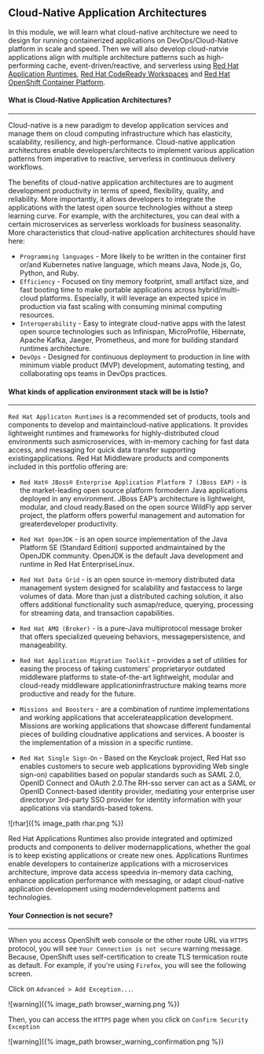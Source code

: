 ## Cloud-Native Application Architectures

In this module, we will learn what cloud-native architecture we need to design for running containerized applications on DevOps/Cloud-Native platform in scale and speed.
Then we will also develop cloud-natvie applications align with multiple architecture patterns such as high-performing cache, event-driven/reactive, and serverless using 
[Red Hat Application Runtimes](https://www.redhat.com/en/technologies/cloud-computing/openshift/application-runtimes), [Red Hat CodeReady Workspaces](https://developers.redhat.com/products/codeready-workspaces/overview) and 
[Red Hat OpenShift Container Platform](https://www.redhat.com/en/technologies/cloud-computing/openshift).


#### What is Cloud-Native Application Architectures?

---

Cloud-native is a new paradigm to develop application services and manage them on cloud computing infrastructure 
which has elasticity, scalability, resiliency, and high-performance. Cloud-native application architectures enable 
developers/architects to implement various application patterns from imperative to reactive, serverless in continuous delivery workflows.

The benefits of cloud-native application architectures are to augment development productivity in terms of speed, 
flexibility, quality, and reliability. More importantly, it allows developers to integrate the applications with the 
latest open source technologies without a steep learning curve. For example, with the architectures, you can deal with a certain 
microservices as serverless workloads for business seasonality. More characteristics that cloud-native application architectures should have here:

 * `Programming languages` - More likely to be written in the container first or/and Kubernetes native language, which means Java, Node.js, Go, Python, and Ruby.
 * `Efficiency` - Focused on tiny memory footprint, small artifact size, and fast booting time to make portable applications across hybrid/multi-cloud platforms. Especially, it will leverage an expected spice in production via fast scaling with consuming minimal computing resources.
 * `Interoperability` - Easy to integrate cloud-native apps with the latest open source technologies such as Infinispan, MicroProfile, Hibernate, Apache Kafka, Jaeger, Prometheus, and more for building standard runtimes architecture.
 * `DevOps` - Designed for continuous deployment to production in line with minimum viable product (MVP) development, automating testing, and collaborating ops teams in DevOps practices.


#### What kinds of application environment stack will be is Istio?

---

`Red Hat Applicaton Runtime​s​` is a recommended set of products, tools and components to develop and maintaincloud-native applications. It provides lightweight 
runtimes and frameworks for highly-distributed cloud environments such asmicroservices, with in-memory caching for fast data access, and messaging for quick data 
transfer supporting existingapplications. Red Hat Middleware products and components included in this portfolio offering are:

 * `Red Hat® JBoss® Enterprise Application Platform 7​​ (JBoss EAP)` - is the market-leading open source platform formodern Java applications deployed in any environment. 
    JBoss EAP’s architecture is lightweight, modular, and cloud ready.Based on the open source WildFly app server project, the platform offers powerful management and 
    automation for greaterdeveloper productivity.

 * `Red Hat OpenJDK​`​ - is an open source implementation of the Java Platform SE (Standard Edition) supported andmaintained 
    by the OpenJDK community. OpenJDK is the default Java development and runtime in Red Hat EnterpriseLinux.

 * `Red Hat Data Grid​`​ - is an open source ​in-memory distributed data management system designed for scalability and fastaccess to large volumes of data. 
    More than just a distributed caching solution, it also offers additional functionality such asmap/reduce, querying, processing for streaming data, and 
    transaction capabilities​.

 * `Red Hat AMQ​​ (Broker)` - is a pure-Java multiprotocol message broker that offers specialized queueing behaviors, messagepersistence, and manageability.
 * `Red Hat Application Migration Toolkit​`​ - provides a set of utilities for easing the process of taking customers’ proprietaryor outdated middleware platforms to 
    state-of-the-art lightweight, modular and cloud-ready middleware applicationinfrastructure making teams more productive and ready for the future.

 * `Missions and Boosters`​​ - are a combination of runtime implementations and working applications that accelerateapplication development. ​Missions are working 
    applications that showcase different fundamental pieces of building cloudnative applications and services. A booster is the implementation of a mission in a specific runtime.

 * `Red Hat Single Sign-On​​` - Based on the Keycloak project, Red Hat sso enables customers to secure web applications byproviding Web single sign-on) capabilities 
    based on popular standards such as SAML 2.0, OpenID Connect and OAuth 2.0.The RH-sso server can act as a SAML or OpenID Connect-based identity provider, 
    mediating your enterprise user directoryor 3rd-party SSO provider for identity information with your applications via standards-based tokens.

![rhar]({% image_path rhar.png %})

Red Hat Applications Runtimes​​ also provide integrated and optimized products and components to deliver modernapplications, whether the goal is to keep 
existing applications or create new ones. Applications Runtimes enable developers to containerize applications with a microservices architecture, improve data access 
speedvia in-memory data caching, enhance application performance with messaging, or adapt cloud-native application development using moderndevelopment patterns and technologies.


#### Your Connection is not secure?

---

When you access OpenShift web console or the other route URL via `HTTPS` protocol, you will see `Your Connection is not secure` warning message.
Because, OpenShift uses self-certification to create TLS termication route as default. For example, if you're using `Firefox`, you will see the following screen.

Click on `Advanced > Add Exception...`.

![warning]({% image_path browser_warning.png %})

Then, you can access the `HTTPS` page when you click on `Confirm Security Exception`

![warning]({% image_path browser_warning_confirmation.png %})
